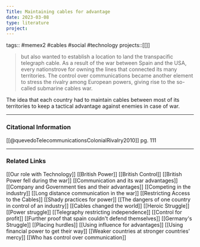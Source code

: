 ```yaml
---
Title: Maintaining cables for advantage
date: 2023-03-08
type: literature
project:
---
```

tags:: #memex2 #cables #social #technology 
projects::[[]]

> but also wanted to establish a location to land the transpacific telegraph cable. As a result of the war between Spain and the USA, every nationstrove for owning the lines that connected its many territories. The control over communications became another element to stress the rivalry among European powers, giving rise to the so-called submarine cables war.

The idea that each country had to maintain cables between most of its territories to keep a tactical advantage against enemies in case of war.

---
### Citational Information
[[@quevedoTelecommunicationsColonialRivalry2010]] pg. 111

---

### Related Links

[[Our role with Technology]]
[[British Power]]
[[British Control]]
[[British Power fell during the war]]
[[Communication and its war advantages]]
[[Company and Government ties and their advantages]]
[[Competing in the industry]]
[[Long distance communication in the war]]
[[Restricting Access to the Cables]]
[[Shady practices for power]]
[[The dangers of one country in control of an industry]]
[[Cables changed the world]]
[[Heroic Struggle]]
[[Power struggle]]
[[Telegraphy restricting independence]]
[[Control for profit]]
[[Further proof that spain couldn't defend themselves]]
[[Germany's Struggle]]
[[Placing hurdles]]
[[Using influence for advantages]]
[[Using financial power to get their way]]
[[Weaker countries at stronger countries' mercy]]
[[Who has control over communication]]